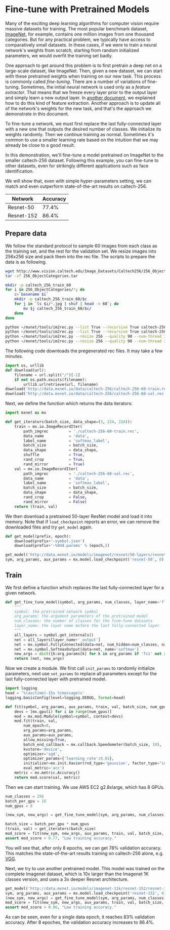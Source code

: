 # Fine-tune with Pretrained Models

Many of the exciting deep learning algorithms for computer vision require
massive datasets for training. The most popular benchmark dataset,
[ImageNet](http://www.image-net.org/), for example, contains one million images
from one thousand categories. But for any practical problem, we typically have
access to comparatively small datasets. In these cases, if we were to train a
neural network's weights from scratch, starting from random initialized
parameters, we would overfit the training set badly.

One approach to get around this problem is to first pretrain a deep net on a
large-scale dataset, like ImageNet. Then, given a new dataset, we can start
with these pretrained weights when training on our new task. This process is
commonly called _fine-tuning_. There are a number of variations of fine-tuning.
Sometimes, the initial neural network is used only as a _feature extractor_.
That means that we freeze every layer prior to the output layer and simply learn
a new output layer. In [another document](https://github.com/dmlc/mxnet-notebooks/blob/master/python/how_to/predict.ipynb), we explained how to
do this kind of feature extraction. Another approach is to update all of
the network's weights for the new task, and that's the approach we demonstrate in
this document.

To fine-tune a network, we must first replace the last fully-connected layer
with a new one that outputs the desired number of classes. We initialize its
weights randomly. Then we continue training as normal. Sometimes it's common to
use a smaller learning rate based on the intuition that we may already be close
to a good result.

In this demonstration, we'll fine-tune a model pretrained on ImageNet to the
smaller caltech-256 dataset. Following this example, you can fine-tune to other
datasets, even for strikingly different applications such as face
identification.

We will show that, even with simple hyper-parameters setting, we can match and
even outperform state-of-the-art results on caltech-256.

| Network | Accuracy |
| --- | --- |
| Resnet-50 | 77.4% |
| Resnet-152 | 86.4% |

## Prepare data

We follow the standard protocol to sample 60 images from each class as the
training set, and the rest for the validation set. We resize images into 256x256
size and pack them into the rec file. The scripts to prepare the data is as
following.

```sh
wget http://www.vision.caltech.edu/Image_Datasets/Caltech256/256_ObjectCategories.tar
tar -xf 256_ObjectCategories.tar

mkdir -p caltech_256_train_60
for i in 256_ObjectCategories/*; do
    c=`basename $i`
    mkdir -p caltech_256_train_60/$c
    for j in `ls $i/*.jpg | shuf | head -n 60`; do
        mv $j caltech_256_train_60/$c/
    done
done

python ~/mxnet/tools/im2rec.py --list True --recursive True caltech-256-60-train caltech_256_train_60/
python ~/mxnet/tools/im2rec.py --list True --recursive True caltech-256-60-val 256_ObjectCategories/
python ~/mxnet/tools/im2rec.py --resize 256 --quality 90 --num-thread 16 caltech-256-60-val 256_ObjectCategories/
python ~/mxnet/tools/im2rec.py --resize 256 --quality 90 --num-thread 16 caltech-256-60-train caltech_256_train_60/
```

The following code downloads the pregenerated rec files. It may take a few minutes.

```python
import os, urllib
def download(url):
    filename = url.split("/")[-1]
    if not os.path.exists(filename):
        urllib.urlretrieve(url, filename)
download('http://data.mxnet.io/data/caltech-256/caltech-256-60-train.rec')
download('http://data.mxnet.io/data/caltech-256/caltech-256-60-val.rec')
```

Next, we define the function which returns the data iterators:

```python
import mxnet as mx

def get_iterators(batch_size, data_shape=(3, 224, 224)):
    train = mx.io.ImageRecordIter(
        path_imgrec         = './caltech-256-60-train.rec',
        data_name           = 'data',
        label_name          = 'softmax_label',
        batch_size          = batch_size,
        data_shape          = data_shape,
        shuffle             = True,
        rand_crop           = True,
        rand_mirror         = True)
    val = mx.io.ImageRecordIter(
        path_imgrec         = './caltech-256-60-val.rec',
        data_name           = 'data',
        label_name          = 'softmax_label',
        batch_size          = batch_size,
        data_shape          = data_shape,
        rand_crop           = False,
        rand_mirror         = False)
    return (train, val)
```

We then download a pretrained 50-layer ResNet model and load it into memory. Note
that if `load_checkpoint` reports an error, we can remove the downloaded files
and try `get_model` again.

```python
def get_model(prefix, epoch):
    download(prefix+'-symbol.json')
    download(prefix+'-%04d.params' % (epoch,))

get_model('http://data.mxnet.io/models/imagenet/resnet/50-layers/resnet-50', 0)
sym, arg_params, aux_params = mx.model.load_checkpoint('resnet-50', 0)
```

## Train

We first define a function which replaces the last fully-connected layer for a given network.

```python
def get_fine_tune_model(symbol, arg_params, num_classes, layer_name='flatten0'):
    """
    symbol: the pretrained network symbol
    arg_params: the argument parameters of the pretrained model
    num_classes: the number of classes for the fine-tune datasets
    layer_name: the layer name before the last fully-connected layer
    """
    all_layers = symbol.get_internals()
    net = all_layers[layer_name+'_output']
    net = mx.symbol.FullyConnected(data=net, num_hidden=num_classes, name='fc1')
    net = mx.symbol.SoftmaxOutput(data=net, name='softmax')
    new_args = dict({k:arg_params[k] for k in arg_params if 'fc1' not in k})
    return (net, new_args)
```

Now we create a module. We first call `init_params` to randomly initialize parameters, next use `set_params` to replace all parameters except for the last fully-connected layer with pretrained model.


```python
import logging
head = '%(asctime)-15s %(message)s'
logging.basicConfig(level=logging.DEBUG, format=head)

def fit(symbol, arg_params, aux_params, train, val, batch_size, num_gpus):
    devs = [mx.gpu(i) for i in range(num_gpus)]
    mod = mx.mod.Module(symbol=symbol, context=devs)
    mod.fit(train, val,
        num_epoch=8,
        arg_params=arg_params,
        aux_params=aux_params,
        allow_missing=True,
        batch_end_callback = mx.callback.Speedometer(batch_size, 10),
        kvstore='device',
        optimizer='sgd',
        optimizer_params={'learning_rate':0.01},
        initializer=mx.init.Xavier(rnd_type='gaussian', factor_type="in", magnitude=2),
        eval_metric='acc')
    metric = mx.metric.Accuracy()
    return mod.score(val, metric)
```

Then we can start training. We use AWS EC2 g2.8xlarge, which has 8 GPUs.


```python
num_classes = 256
batch_per_gpu = 16
num_gpus = 8

(new_sym, new_args) = get_fine_tune_model(sym, arg_params, num_classes)

batch_size = batch_per_gpu * num_gpus
(train, val) = get_iterators(batch_size)
mod_score = fit(new_sym, new_args, aux_params, train, val, batch_size, num_gpus)
assert mod_score > 0.77, "Low training accuracy."
```

You will see that, after only 8 epochs, we can get 78% validation accuracy. This
matches the state-of-the-art results training on caltech-256 alone,
e.g. [VGG](http://www.robots.ox.ac.uk/~vgg/research/deep_eval/).

Next, we try to use another pretrained model. This model was trained on the
complete Imagenet dataset, which is 10x larger than the Imagenet 1K classes
version, and uses a 3x deeper Resnet architecture.


```python
get_model('http://data.mxnet.io/models/imagenet-11k/resnet-152/resnet-152', 0)
sym, arg_params, aux_params = mx.model.load_checkpoint('resnet-152', 0)
(new_sym, new_args) = get_fine_tune_model(sym, arg_params, num_classes)
mod_score = fit(new_sym, new_args, aux_params, train, val, batch_size, num_gpus)
assert mod_score > 0.86, "Low training accuracy."
```


As can be seen, even for a single data epoch, it reaches 83% validation
accuracy. After 8 epoches, the validation accuracy increases to 86.4%.

<!-- INSERT SOURCE DOWNLOAD BUTTONS -->
